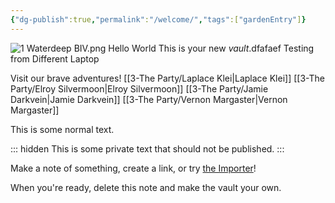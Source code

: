 ```yaml
---
{"dg-publish":true,"permalink":"/welcome/","tags":["gardenEntry"]}
---
```


![1 Waterdeep BIV.png](/img/user/z_Assets/Environment/1%20Waterdeep%20BIV.png)
Hello World
This is your new *vault*.dfafaef
Testing from Different Laptop

Visit our brave adventures! 
[[3-The Party/Laplace Klei\|Laplace Klei]]
[[3-The Party/Elroy Silvermoon\|Elroy Silvermoon]]
[[3-The Party/Jamie Darkvein\|Jamie Darkvein]]
[[3-The Party/Vernon Margaster\|Vernon Margaster]]


This is some normal text.

::: hidden
This is some private text that should not be published.
:::

Make a note of something, create a link, or try [the Importer](https://help.obsidian.md/Plugins/Importer)!

When you're ready, delete this note and make the vault your own.